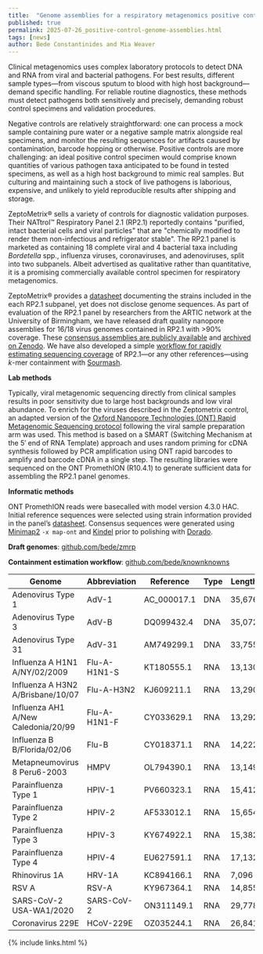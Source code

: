```yaml
---
title:  "Genome assemblies for a respiratory metagenomics positive control"
published: true
permalink: 2025-07-26_positive-control-genome-assemblies.html
tags: [news]
author: Bede Constantinides and Mia Weaver
---
```


Clinical metagenomics uses complex laboratory protocols to detect DNA and RNA from viral and bacterial pathogens. For best results, different sample types—from viscous sputum to blood with high host background—demand specific handling. For reliable routine diagnostics, these methods must detect pathogens both sensitively and precisely, demanding robust control specimens and validation procedures.

Negative controls are relatively straightforward: one can process a mock sample containing pure water or a negative sample matrix alongside real specimens, and monitor the resulting sequences for artifacts caused by contamination, barcode hopping or otherwise. Positive controls are more challenging: an ideal positive control specimen would comprise known quantities of various pathogen taxa anticipated to be found in tested specimens, as well as a high host background to mimic real samples. But culturing and maintaining such a stock of live pathogens is laborious, expensive, and unlikely to yield reproducible results after shipping and storage.

ZeptoMetrix® sells a variety of controls for diagnostic validation purposes. Their NATtrol™ Respiratory Panel 2.1 (RP2.1) reportedly contains "purified, intact bacterial cells and viral particles" that are "chemically modified to render them non-infectious and refrigerator stable". The RP2.1 panel is marketed as containing 18 complete viral and 4 bacterial taxa including *Bordetella* spp., influenza viruses, coronaviruses, and adenoviruses, split into two subpanels. Albeit advertised as qualitative rather than quantitative, it is a promising commercially available control specimen for respiratory metagenomics.

ZeptoMetrix® provides a [datasheet](https://www.zeptometrix.com/us/en/nattrol-respiratory-panel-21-rp21-controls-12-x-03ml-3084) documenting the strains included in the each RP2.1 subpanel, yet does not disclose genome sequences. As part of evaluation of the RP2.1 panel by researchers from the ARTIC network at the University of Birmingham, we have released draft quality nanopore assemblies for 16/18 virus genomes contained in RP2.1 with \>90% coverage. These [consensus assemblies are publicly available](https://github.com/bede/zmrp) and [archived on Zenodo](https://zenodo.org/records/16412857). We have also developed a simple [workflow for rapidly estimating sequencing coverage](https://github.com/bede/knownknowns) of RP2.1—or any other references—using *k*\-mer containment with [Sourmash](https://joss.theoj.org/papers/10.21105/joss.06830).

**Lab methods**

Typically, viral metagenomic sequencing directly from clinical samples results in poor sensitivity due to large host backgrounds and low viral abundance. To enrich for the viruses described in the Zeptometrix control, an adapted version of the [Oxford Nanopore Technologies (ONT) Rapid Metagenomic Sequencing protocol](https://nanoporetech.com/document/rapid-sequencing-metagenomics-sqk-rpb114-24#overview-of-protocol) following the viral sample preparation arm was used. This method is based on a SMART (Switching Mechanism at the 5′ end of RNA Template) approach and uses random priming for cDNA synthesis followed by PCR amplification using ONT rapid barcodes to amplify and barcode cDNA in a single step. The resulting libraries were sequenced on the ONT PromethION (R10.4.1) to generate sufficient data for assembling the RP2.1 panel genomes.

**Informatic methods**

ONT PromethION reads were basecalled with model version 4.3.0 HAC. Initial reference sequences were selected using strain information provided in the panel’s [datasheet](https://web-resources-prod.zeptometrix.com/documents/public/PI/PINATRPC2.1-BIO.pdf). Consensus sequences were generated using [Minimap2](https://github.com/lh3/minimap2) `-x map-ont` and [Kindel](http://github.com/bede/kindel) prior to polishing with [Dorado](https://github.com/nanoporetech/dorado).



**Draft genomes**: [github.com/bede/zmrp](https://github.com/bede/zmrp)

**Containment estimation workflow**: [github.com/bede/knownknowns](https://github.com/bede/knownknowns)



| Genome                              | Abbreviation | Reference   | Type | Length | Assembled |
| ----------------------------------- | ------------ | ----------- | ---- | ------ | --------- |
| Adenovirus Type 1                   | AdV-1        | AC_000017.1 | DNA  | 35,676 | ✅         |
| Adenovirus Type 3                   | AdV-B        | DQ099432.4  | DNA  | 35,072 | ✅         |
| Adenovirus Type 31                  | AdV-31       | AM749299.1  | DNA  | 33,755 | ✅         |
| Influenza A H1N1 A/NY/02/2009       | Flu-A-H1N1-S | KT180555.1  | RNA  | 13,130 | ✅         |
| Influenza A H3N2 A/Brisbane/10/07   | Flu-A-H3N2   | KJ609211.1  | RNA  | 13,290 | ✅         |
| Influenza AH1 A/New Caledonia/20/99 | Flu-A-H1N1-F | CY033629.1  | RNA  | 13,292 | ✅         |
| Influenza B B/Florida/02/06         | Flu-B        | CY018371.1  | RNA  | 14,222 | ✅         |
| Metapneumovirus 8 Peru6-2003        | HMPV         | OL794390.1  | RNA  | 13,149 | ✅         |
| Parainfluenza Type 1                | HPIV-1       | PV660323.1  | RNA  | 15,412 | ✅         |
| Parainfluenza Type 2                | HPIV-2       | AF533012.1  | RNA  | 15,654 | ✅         |
| Parainfluenza Type 3                | HPIV-3       | KY674922.1  | RNA  | 15,382 | ✅         |
| Parainfluenza Type 4                | HPIV-4       | EU627591.1  | RNA  | 17,132 | ⚠️ gaps    |
| Rhinovirus 1A                       | HRV-1A       | KC894166.1  | RNA  | 7,096  | ✅         |
| RSV A                               | RSV-A        | KY967364.1  | RNA  | 14,855 | ✅         |
| SARS-CoV-2 USA-WA1/2020             | SARS-CoV-2   | ON311149.1  | RNA  | 29,778 | ✅         |
| Coronavirus 229E                    | HCoV-229E    | OZ035244.1  | RNA  | 26,841 | ✅         |


{% include links.html %}
